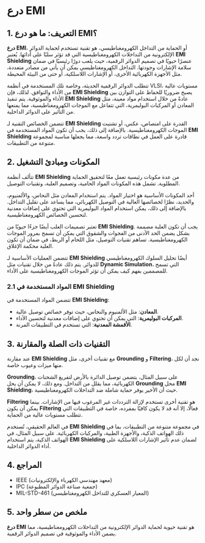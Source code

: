 # درع EMI

## 1. التعريف: ما هو **درع EMI**؟
**درع EMI**، أو الحماية من التداخل الكهرومغناطيسي، هو تقنية تستخدم لحماية الدوائر الإلكترونية من التداخلات الكهرومغناطيسية التي قد تؤثر سلبًا على أدائها. يُعتبر **EMI Shielding** عنصرًا حيويًا في تصميم الدوائر الرقمية، حيث يلعب دورًا رئيسيًا في ضمان سلامة الإشارات وجودتها. التداخل الكهرومغناطيسي يمكن أن يأتي من مصادر متعددة، مثل الأجهزة الكهربائية الأخرى، أو الإشارات اللاسلكية، أو حتى من البيئة المحيطة. 

تتطلب الدوائر الرقمية الحديثة، وخاصة تلك المستخدمة في أنظمة VLSI، مستويات عالية من الأداء والتوافق. لذلك، فإن **EMI Shielding** يصبح ضروريًا للحفاظ على التوازن بين الأداء والموثوقية. يتم تنفيذ **EMI Shielding** عادةً من خلال استخدام مواد معينة، مثل المعادن أو المركبات البوليمرية، التي تتفاعل مع الموجات الكهرومغناطيسية، مما يمنعها من التأثير على الدوائر الداخلية. 

تتضمن الخصائص التقنية لـ **EMI Shielding** القدرة على امتصاص، عكس، أو تشتيت الموجات الكهرومغناطيسية. بالإضافة إلى ذلك، يجب أن تكون المواد المستخدمة في **EMI Shielding** قادرة على العمل في نطاقات تردد واسعة، مما يجعلها مناسبة لمجموعة متنوعة من التطبيقات. 

## 2. المكونات ومبادئ التشغيل
تتألف أنظمة **EMI Shielding** من عدة مكونات رئيسية تعمل معًا لتحقيق الحماية المطلوبة. تشمل هذه المكونات المواد الحامية، وتصميم العلبة، وتقنيات التوصيل. 

أحد المكونات الأساسية هو اختيار المواد. يتم استخدام المعادن مثل النحاس، والألمنيوم، والحديد، نظرًا لخصائصها العالية في التوصيل الكهربائي، مما يساعد على تقليل التداخل. بالإضافة إلى ذلك، يمكن استخدام المواد البوليمرية التي تحتوي على إضافات معدنية لتحسين الخصائص الكهرومغناطيسية.

تعتبر تصميمات العلب أيضًا جزءًا حيويًا من **EMI Shielding**. يجب أن تكون العلبة مصممة بشكل يضمن الحد الأدنى من الفجوات والشقوق التي يمكن أن تسمح بمرور الموجات الكهرومغناطيسية. تساهم تقنيات التوصيل، مثل اللحام أو الربط، في ضمان أن تكون العلبة محكمة الإغلاق.

تتضمن العمليات الأساسية لـ **EMI Shielding** أيضًا تحليل السلوك الكهرومغناطيسي للدوائر. يتم ذلك عادةً من خلال تقنيات مثل **Dynamic Simulation**، التي تسمح للمصممين بفهم كيف يمكن أن تؤثر الموجات الكهرومغناطيسية على الأداء. 

### 2.1 المواد المستخدمة في EMI Shielding
تتضمن المواد المستخدمة في **EMI Shielding**:

- **المعادن**: مثل الألمنيوم والنحاس، حيث توفر خصائص توصيل عالية.
- **المركبات البوليمرية**: التي يمكن أن تحتوي على إضافات معدنية لتحسين الأداء.
- **الأقمشة المعدنية**: التي تستخدم في التطبيقات المرنة.

## 3. التقنيات ذات الصلة والمقارنة
عند مقارنة **EMI Shielding** مع تقنيات أخرى، مثل **Grounding** و **Filtering**، نجد أن لكل منها ميزات وعيوب خاصة. 

**Grounding**، على سبيل المثال، يتضمن توصيل الدائرة بالأرض لتفريغ الشحنات الكهربائية، مما يقلل من التداخل. ومع ذلك، لا يمكن أن يحل **Grounding** محل **EMI Shielding**، حيث أن الأخير يوفر حماية شاملة ضد التداخلات الكهرومغناطيسية.

**Filtering** هو تقنية أخرى تستخدم لإزالة الترددات غير المرغوب فيها من الإشارات. بينما يمكن أن يكون **Filtering** فعالًا، إلا أنه قد لا يكون كافيًا بمفرده، خاصة في التطبيقات التي تتطلب مستويات عالية من الحماية.

في العالم الحقيقي، تُستخدم **EMI Shielding** في مجموعة متنوعة من التطبيقات، بما في ذلك الهواتف الذكية، والأجهزة الطبية، والمركبات الكهربائية. على سبيل المثال، في الهواتف الذكية، يتم استخدام **EMI Shielding** لضمان عدم تأثير الإشارات اللاسلكية على أداء الدوائر الداخلية.

## 4. المراجع
- IEEE (معهد مهندسي الكهرباء والإلكترونيات)
- IPC (جمعية صناعة الدوائر المطبوعة)
- MIL-STD-461 (المعيار العسكري للتداخل الكهرومغناطيسي)

## 5. ملخص من سطر واحد
**درع EMI** هو تقنية حيوية لحماية الدوائر الإلكترونية من التداخلات الكهرومغناطيسية، مما يضمن الأداء والموثوقية في تصميم الدوائر الرقمية.